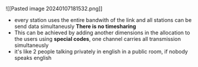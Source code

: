 ![[Pasted image 20240107181532.png]]


- every station uses the entire bandwith of the link and all stations can be send data simultaneusly 
**There is no timesharing**
- This can be achieved by adding another dimensions in the allocation to the users using **special codes**, one channel carries all transmission simultaneusly 
- it's like 2 people talking privately in english in a public room, if nobody speaks english

